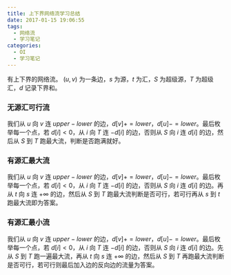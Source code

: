 ```yaml
---
title: 上下界网络流学习总结
date: 2017-01-15 19:06:55
tags:
  - 网络流
  - 学习笔记
categories:
  - OI
  - 学习笔记
---
```


有上下界的网络流。
$(u, v)$ 为一条边，$s$ 为源，$t$ 为汇，$S$ 为超级源，$T$ 为超级汇，$d$ 记录下界和。
<!-- more -->
### 无源汇可行流
我们从 $u$ 向 $v$ 连 $upper - lower$ 的边，$d[v] += lower$，$d[u] -= lower$。最后枚举每一个点，若 $d[i] < 0$，从 $i$ 向 $T$ 连 $-d[i]$ 的边，否则从 $S$ 向 $i$ 连 $d[i]$ 的边，然后从 $S$ 到 $T$ 跑最大流，判断是否跑满就好。

### 有源汇最大流
我们从 $u$ 向 $v$ 连 $upper - lower$ 的边，$d[v] += lower$，$d[u] -= lower$。最后枚举每一个点，若 $d[i] < 0$，从 $i$ 向 $T$ 连 $-d[i]$ 的边，否则从 $S$ 向 $i$ 连 $d[i]$ 的边。再从 $t$ 向 $s$ 连 $+ \infty$ 的边，然后从 $S$ 到 $T$ 跑最大流判断是否可行，若可行再从 $s$ 到 $t$ 跑最大流即为答案。

### 有源汇最小流
我们从 $u$ 向 $v$ 连 $upper - lower$ 的边，$d[v] += lower$，$d[u] -= lower$。最后枚举每一个点，若 $d[i] < 0$，从 $i$ 向 $T$ 连 $-d[i]$ 的边，否则从 $S$ 向 $i$ 连 $d[i]$ 的边。先从 $S$ 到 $T$ 跑一遍最大流，再从 $t$ 向 $s$ 连 $+ \infty$ 的边，然后从 $S$ 到 $T$ 再跑最大流判断是否可行，若可行则最后加入边的反向边的流量为答案。

